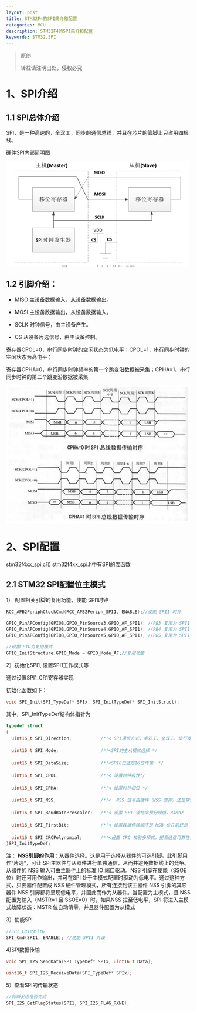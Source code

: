 ```yaml
---
layout: post
title: STM32F4的SPI简介和配置
categories: MCU
description: STM32F4的SPI简介和配置
keywords: STM32,SPI
---
```


> 原创
> 
> 转载请注明出处，侵权必究

# 1、SPI介绍
## 1.1 SPI总体介绍
SPI，是一种高速的，全双工，同步的通信总线，并且在芯片的管脚上只占用四根线。

硬件SPI内部简明图

<img src="/images/posts/2018-7-9-STM32F4-SPI/spiblock.png" width="500" alt="硬件SPI内部简明图" />

## 1.2 引脚介绍：

* MISO 主设备数据输入，从设备数据输出。

* MOSI 主设备数据输出，从设备数据输入。

* SCLK 时钟信号，由主设备产生。

* CS 从设备片选信号，由主设备控制。


寄存器CPOL=0，串行同步时钟的空闲状态为低电平；CPOL=1，串行同步时钟的空闲状态为高电平；

寄存器CPHA=0，串行同步时钟频率的第一个跳变沿数据被采集；CPHA=1，串行同步时钟的第二个跳变沿数据被采集

<img src="/images/posts/2018-7-9-STM32F4-SPI/time-series.png" width="600" alt="时序图" />

# 2、SPI配置

 stm32f4xx\_spi.c和 stm32f4xx\_spi.h中有SPI的库函数

## 2.1 STM32 SPI配置位主模式
1） 配置相关引脚的复用功能，使能 SPI1时钟

```cpp
RCC_APB2PeriphClockCmd(RCC_APB2Periph_SPI1, ENABLE);//使能 SPI1 时钟
```

```cpp
GPIO_PinAFConfig(GPIOB,GPIO_PinSource3,GPIO_AF_SPI1); //PB3 复用为 SPI1
GPIO_PinAFConfig(GPIOB,GPIO_PinSource4,GPIO_AF_SPI1); //PB4 复用为 SPI1
GPIO_PinAFConfig(GPIOB,GPIO_PinSource5,GPIO_AF_SPI1); //PB5 复用为 SPI1
```

```cpp
//设置GPIO为复用模式
GPIO_InitStructure.GPIO_Mode = GPIO_Mode_AF;//复用功能
```


2）初始化SPI1, 设置SPI1工作模式等

通过设置SPI1_CR1寄存器实现

初始化函数如下：

```cpp
void SPI_Init(SPI_TypeDef* SPIx, SPI_InitTypeDef* SPI_InitStruct);
```

其中，SPI_InitTypeDef结构体指针为

```cpp
typedef struct
{
  uint16_t SPI_Direction;           /*!< SPI通信方式，半双工、全双工、串行发和串行收方式 */

  uint16_t SPI_Mode;                /*!<SPI的主从模式选择 */

  uint16_t SPI_DataSize;            /*!<SPI8位还是16位传输  */

  uint16_t SPI_CPOL;                /*!< 设置时钟极性*/

  uint16_t SPI_CPHA;                /*!< 设置时钟相位 */

  uint16_t SPI_NSS;                 /*!<  NSS 信号由硬件（NSS 管脚）还是软件控制*/
 
  uint16_t SPI_BaudRatePrescaler;   /*!< 设置 SPI 波特率预分频值，84Mhz---2分频到256分频---分频输出 */

  uint16_t SPI_FirstBit;            /*!< 设置数据传输顺序是 MSB 位在前还是 LSB 位在前*/

  uint16_t SPI_CRCPolynomial;       /*!<设置 CRC 校验多项式，提高通信可靠性，大于 1 即可*/
}SPI_InitTypeDef;
```

注：
**NSS引脚的作用**：从器件选择。这是用于选择从器件的可选引脚。此引脚用作“片选”，可让 SPI主器件与从器件进行单独通信，从而并避免数据线上的竞争。从器件的 NSS 输入可由主器件上的标准 IO 端口驱动。NSS 引脚在使能（SSOE 位）时还可用作输出，并可在SPI 处于主模式配置时驱动为低电平。通过这种方式，只要器件配置成 NSS 硬件管理模式，所有连接到该主器件 NSS 引脚的其它器件 NSS 引脚都将呈现低电平，并因此而作为从器件。当配置为主模式，且 NSS 配置为输入（MSTR=1 且 SSOE=0）时，如果NSS 拉至低电平，SPI 将进入主模式故障状态：MSTR 位自动清零，并且器件配置为从模式

3）使能SPI

```cpp
//SPI_CR1的bit6
SPI_Cmd(SPI1, ENABLE); //使能 SPI1 外设
```

4)SPI数据传输

```cpp
void SPI_I2S_SendData(SPI_TypeDef* SPIx, uint16_t Data);
```

```cpp
uint16_t SPI_I2S_ReceiveData(SPI_TypeDef* SPIx);
```

5）查看SPI的传输状态

```cpp
//判断发送是否完成
SPI_I2S_GetFlagStatus(SPI1, SPI_I2S_FLAG_RXNE);
```

